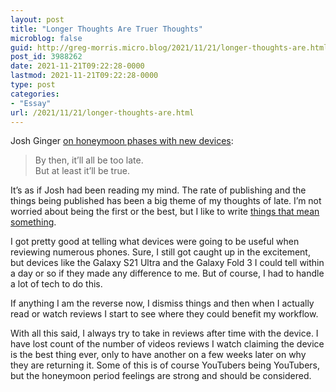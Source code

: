 ```yaml
---
layout: post
title: "Longer Thoughts Are Truer Thoughts"
microblog: false
guid: http://greg-morris.micro.blog/2021/11/21/longer-thoughts-are.html
post_id: 3988262
date: 2021-11-21T09:22:28-0000
lastmod: 2021-11-21T09:22:28-0000
type: post
categories:
- "Essay"
url: /2021/11/21/longer-thoughts-are.html
---
```

<p>Josh Ginger <a href="https://thenewsprint.co/2021/11/20/the-honeymoon-phase/">on honeymoon phases with new devices</a>:</p><blockquote>By then, it’ll all be too late.<br />But at least it’ll be true.</blockquote><p>It’s as if Josh had been reading my mind. The rate of publishing and the things being published has been a big theme of my thoughts of late. I’m not worried about being the first or the best, but I like to write <a href="https://gregmorris.co.uk/blog/something-to-say/">things that mean something</a>.</p><p>I got pretty good at telling what devices were going to be useful when reviewing numerous phones. Sure, I still got caught up in the excitement, but devices like the Galaxy S21 Ultra and the Galaxy Fold 3 I could tell within a day or so if they made any difference to me. But of course, I had to handle a lot of tech to do this.</p><p>If anything I am the reverse now, I dismiss things and then when I actually read or watch reviews I start to see where they could benefit my workflow.</p><p>With all this said, I always try to take in reviews after time with the device. I have lost count of the number of videos reviews I watch claiming the device is the best thing ever, only to have another on a few weeks later on why they are returning it. Some of this is of course YouTubers being YouTubers, but the honeymoon period feelings are strong and should be considered.</p>
